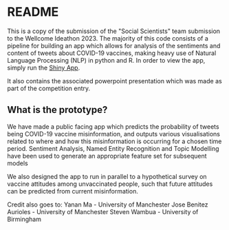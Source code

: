 # README
This is a copy of the submission of the "Social Scientists" team submission to the Wellcome Ideathon 2023. The majority of this code consists of a pipeline for building an app which allows for analysis of the sentiments and content of tweets about COVID-19 vaccines, making heavy use of Natural Language Processing (NLP) in python and R. In order to view the app, simply run the [Shiny App](https://github.com/LouisChislett/WellcomeIdeathon2023/blob/main/code/shiny_app.R).

It also contains the associated powerpoint presentation which was made as part of the competition entry.

## What is the prototype?
We have made a public facing app which predicts the probability of tweets being COVID-19 vaccine misinformation, and outputs various visualisations related to where and how this misinformation is occurring for a chosen time period.
Sentiment Analysis, Named Entity Recognition and Topic Modelling have been used to generate an appropriate feature set for subsequent models

We also designed the app to run in parallel to a hypothetical survey on vaccine attitudes among unvaccinated people, such that future attitudes can be predicted from current misinformation.

Credit also goes to:
Yanan Ma - University of Manchester
Jose Benitez Aurioles - University of Manchester
Steven Wambua - University of Birmingham
